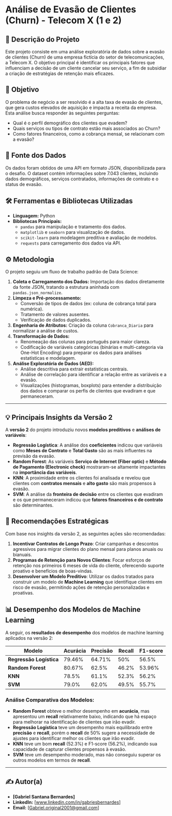 # Análise de Evasão de Clientes (Churn) - Telecom X (1 e 2)

## 📄 Descrição do Projeto

Este projeto consiste em uma análise exploratória de dados sobre a evasão de clientes (Churn) de uma empresa fictícia do setor de telecomunicações, a Telecom X. O objetivo principal é identificar os principais fatores que influenciam a decisão de um cliente cancelar seu serviço, a fim de subsidiar a criação de estratégias de retenção mais eficazes.

## 🎯 Objetivo

O problema de negócio a ser resolvido é a alta taxa de evasão de clientes, que gera custos elevados de aquisição e impacta a receita da empresa. Esta análise busca responder às seguintes perguntas:
* Qual é o perfil demográfico dos clientes que evadem?
* Quais serviços ou tipos de contrato estão mais associados ao Churn?
* Como fatores financeiros, como a cobrança mensal, se relacionam com a evasão?

## 📂 Fonte dos Dados

Os dados foram obtidos de uma API em formato JSON, disponibilizada para o desafio. O dataset contém informações sobre 7.043 clientes, incluindo dados demográficos, serviços contratados, informações de contrato e o status de evasão.

## 🛠️ Ferramentas e Bibliotecas Utilizadas

* **Linguagem:** Python
* **Bibliotecas Principais:**
    * `pandas` para manipulação e tratamento dos dados.
    * `matplotlib` e `seaborn` para visualização de dados.
    * `scikit-learn` para modelagem preditiva e avaliação de modelos.
    * `requests` para carregamento dos dados via API.

## ⚙️ Metodologia

O projeto seguiu um fluxo de trabalho padrão de Data Science:

1. **Coleta e Carregamento dos Dados:** Importação dos dados diretamente da fonte JSON, tratando a estrutura aninhada com `pandas.json_normalize`.
2. **Limpeza e Pré-processamento:**
    * Conversão de tipos de dados (ex: coluna de cobrança total para numérica).
    * Tratamento de valores ausentes.
    * Verificação de dados duplicados.
3. **Engenharia de Atributos:** Criação da coluna `Cobranca_Diaria` para normalizar a análise de custos.
4. **Transformação de Dados:**
    * Renomeação das colunas para português para maior clareza.
    * Codificação de variáveis categóricas (binárias e multi-categoria via One-Hot Encoding) para preparar os dados para análises estatísticas e modelagem.
5. **Análise Exploratória de Dados (AED):**
    * Análise descritiva para extrair estatísticas centrais.
    * Análise de correlação para identificar a relação entre as variáveis e a evasão.
    * Visualizações (histogramas, boxplots) para entender a distribuição dos dados e comparar os perfis de clientes que evadiram e que permaneceram.

---

## 💡 Principais Insights da Versão 2

A **versão 2** do projeto introduziu novos **modelos preditivos** e **análises de variáveis**:

* **Regressão Logística**: A análise dos **coeficientes** indicou que variáveis como **Meses de Contrato** e **Total Gasto** são as mais influentes na previsão da evasão.
* **Random Forest**: As variáveis **Serviço de Internet (Fiber optic)** e **Método de Pagamento (Electronic check)** mostraram-se altamente impactantes na **importância das variáveis**.
* **KNN**: A proximidade entre os clientes foi analisada e revelou que clientes com **contratos mensais** e **alto gasto** são mais propensos à evasão.
* **SVM**: A análise da **fronteira de decisão** entre os clientes que evadiram e os que permaneceram indicou que **fatores financeiros e de contrato** são determinantes.

## 🚀 Recomendações Estratégicas

Com base nos insights da versão 2, as seguintes ações são recomendadas:

1. **Incentivar Contratos de Longo Prazo**: Criar campanhas e descontos agressivos para migrar clientes do plano mensal para planos anuais ou bianuais.
2. **Programas de Retenção para Novos Clientes**: Focar esforços de retenção nos primeiros 6 meses de vida do cliente, oferecendo suporte proativo e benefícios de boas-vindas.
3. **Desenvolver um Modelo Preditivo**: Utilizar os dados tratados para construir um modelo de **Machine Learning** que identifique clientes em risco de evasão, permitindo ações de retenção personalizadas e proativas.

## 📊 Desempenho dos Modelos de Machine Learning

A seguir, os **resultados de desempenho** dos modelos de machine learning aplicados na versão 2:

| Modelo            | Acurácia | Precisão | Recall  | F1-score |
|-------------------|----------|----------|---------|----------|
| **Regressão Logística** | 79.46%   | 64.71%   | 50%     | 56.5%    |
| **Random Forest**     | 80.67%   | 62.5%    | 46.2%   | 53.96%   |
| **KNN**               | 78.5%    | 61.1%    | 52.3%   | 56.2%    |
| **SVM**               | 79.0%    | 62.0%    | 49.5%   | 55.7%    |

### **Análise Comparativa dos Modelos:**
- **Random Forest** obteve o melhor desempenho em **acurácia**, mas apresentou um **recall** relativamente baixo, indicando que há espaço para melhorar na identificação de clientes que irão evadir.
- **Regressão Logística** teve um desempenho mais equilibrado entre **precisão** e **recall**, porém o **recall** de 50% sugere a necessidade de ajustes para identificar melhor os clientes que irão evadir.
- **KNN** teve um bom **recall** (52.3%) e F1-score (56.2%), indicando sua capacidade de capturar clientes propensos à evasão.
- **SVM** teve um desempenho moderado, mas não conseguiu superar os outros modelos em termos de **recall**.

---

## ✍️ Autor(a)

* **[Gabriel Santana Bernardes]**
* **LinkedIn:** [www.linkedin.com/in/gabriesbernardes]
* **Email:** [Gabriel.original2001@gmail.com]
